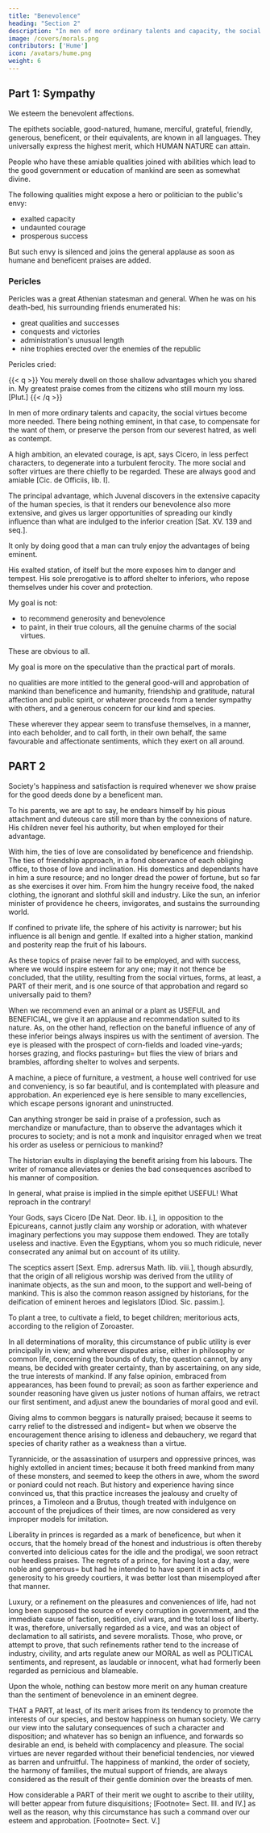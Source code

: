 ```yaml
---
title: "Benevolence"
heading: "Section 2"
description: "In men of more ordinary talents and capacity, the social virtues become more needed."
image: /covers/morals.png
contributors: ['Hume']
icon: /avatars/hume.png
weight: 6
---
```




## Part 1: Sympathy

We esteem the benevolent affections. 

The epithets sociable, good-natured, humane, merciful, grateful, friendly, generous, beneficent, or their equivalents, are known in all languages. They universally express the highest merit, which HUMAN NATURE can attain. 

People who have these amiable qualities joined with abilities which lead to the good government or education of mankind are seen as somewhat divine. <!-- , they seem even to raise the possessors of them above the rank of HUMAN NATURE, and make them approach in some measure to the divine.  -->


The following qualities might expose a hero or politician to the public's envy: 
- exalted capacity
- undaunted courage
- prosperous success

But such envy is silenced and joins the general applause as soon as humane and beneficent praises are added. 
<!-- But as soon as the praises are added of ; when instances are displayed of lenity, tenderness or friendship; envy itself is silent, or  voice of approbation and applause. -->


### Pericles 

Pericles was a great Athenian statesman and general. When he was on his death-bed, his surrounding friends enumerated his:
- great qualities and successes
- conquests and victories
- administration's unusual length
- nine trophies erected over the enemies of the republic

Pericles cried: 

{{< q >}}
You merely dwell on those shallow advantages which you shared in. My greatest praise comes from the citizens who still mourn my loss. [Plut.]
{{< /q >}}

In men of more ordinary talents and capacity, the social virtues become more needed. There being nothing eminent, in that case, to compensate for the want of them, or preserve the person from our severest hatred, as well as contempt. 

A high ambition, an elevated courage, is apt, says Cicero, in less perfect characters, to degenerate into a turbulent ferocity. The more social and softer virtues are there chiefly to be regarded. These are always good and amiable [Cic. de Officiis, lib. I].

The principal advantage, which Juvenal discovers in the extensive capacity of the human species, is that it renders our benevolence also more extensive, and gives us larger opportunities of spreading our kindly influence than what are indulged to the inferior creation [Sat. XV. 139 and seq.]. 

It only by doing good that a man can truly enjoy the advantages of being eminent. 

His exalted station, of itself but the more exposes him to danger and tempest. His sole prerogative is to afford shelter to inferiors, who repose themselves under his cover and protection.

My goal is not:
- to recommend generosity and benevolence
- to paint, in their true colours, all the genuine charms of the social virtues. 

These are obvious to all. 
<!-- These already engage every heart, on the first apprehension of them. It is difficult to abstain from some sally of panegyric, as often as they occur in discourse or reasoning.  -->

<!-- Instead, I am  -->

My goal is more on the speculative than the practical part of morals. 

no qualities are more intitled to the general good-will and approbation of mankind than beneficence and humanity, friendship and gratitude, natural affection and public spirit, or whatever proceeds from a tender sympathy with others, and a generous concern for our kind and species. 

These wherever they appear seem to transfuse themselves, in a manner, into each beholder, and to call forth, in their own behalf, the same favourable and affectionate sentiments, which they exert on all around.


## PART 2

<!-- t, in displaying the praises of any humane, , there is one circumstance which never fails to be amply insisted on, namely,  -->

Society's happiness and satisfaction is required whenever we show praise for the good deeds done by a beneficent man. 

To his parents, we are apt to say, he endears himself by his pious attachment and duteous care still more than by the connexions of nature. His children never feel his authority, but when employed for their advantage. 

With him, the ties of love are consolidated by beneficence and friendship. The ties of friendship approach, in a fond observance of each obliging office, to those of love and inclination. His domestics and dependants have in him a sure resource; and no longer dread the power of fortune, but so far as she exercises it over him. From him the hungry receive food, the naked clothing, the ignorant and slothful skill and industry. Like the sun, an inferior minister of providence he cheers, invigorates, and sustains the surrounding world.

If confined to private life, the sphere of his activity is narrower; but his influence is all benign and gentle. If exalted into a higher station, mankind and posterity reap the fruit of his labours.

As these topics of praise never fail to be employed, and with success, where we would inspire esteem for any one; may it not thence be concluded, that the utility, resulting from the social virtues, forms, at least, a PART of their merit, and is one source of that approbation and regard so universally paid to them?

When we recommend even an animal or a plant as USEFUL and BENEFICIAL, we give it an applause and recommendation suited to its nature. As, on the other hand, reflection on the baneful influence of any of these inferior beings always inspires us with the sentiment of aversion. The eye is pleased with the prospect of corn-fields and loaded vine-yards; horses grazing, and flocks pasturing=  but flies the view of briars and brambles, affording shelter to wolves and serpents.

A machine, a piece of furniture, a vestment, a house well contrived for use and conveniency, is so far beautiful, and is contemplated with pleasure and approbation. An experienced eye is here sensible to many excellencies, which escape persons ignorant and uninstructed.

Can anything stronger be said in praise of a profession, such as merchandize or manufacture, than to observe the advantages which it procures to society; and is not a monk and inquisitor enraged when we treat his order as useless or pernicious to mankind?

The historian exults in displaying the benefit arising from his labours. The writer of romance alleviates or denies the bad consequences ascribed to his manner of composition.

In general, what praise is implied in the simple epithet USEFUL! What reproach in the contrary!

Your Gods, says Cicero [De Nat. Deor. lib. i.], in opposition to the Epicureans, cannot justly claim any worship or adoration, with whatever imaginary perfections you may suppose them endowed. They are totally useless and inactive. Even the Egyptians, whom you so much ridicule, never consecrated any animal but on account of its utility.

The sceptics assert [Sext. Emp. adrersus Math. lib. viii.], though absurdly, that the origin of all religious worship was derived from the utility of inanimate objects, as the sun and moon, to the support and well-being of mankind. This is also the common reason assigned by historians, for the deification of eminent heroes and legislators [Diod. Sic. passim.].

To plant a tree, to cultivate a field, to beget children; meritorious acts, according to the religion of Zoroaster.

In all determinations of morality, this circumstance of public utility is ever principally in view; and wherever disputes arise, either in philosophy or common life, concerning the bounds of duty, the question cannot, by any means, be decided with greater certainty, than by ascertaining, on any side, the true interests of mankind. If any false opinion, embraced from appearances, has been found to prevail; as soon as farther experience and sounder reasoning have given us juster notions of human affairs, we retract our first sentiment, and adjust anew the boundaries of moral good and evil.

Giving alms to common beggars is naturally praised; because it seems to carry relief to the distressed and indigent=  but when we observe the encouragement thence arising to idleness and debauchery, we regard that species of charity rather as a weakness than a virtue.

Tyrannicide, or the assassination of usurpers and oppressive princes, was highly extolled in ancient times; because it both freed mankind from many of these monsters, and seemed to keep the others in awe, whom the sword or poniard could not reach. But history and experience having since convinced us, that this practice increases the jealousy and cruelty of princes, a Timoleon and a Brutus, though treated with indulgence on account of the prejudices of their times, are now considered as very improper models for imitation.

Liberality in princes is regarded as a mark of beneficence, but when it occurs, that the homely bread of the honest and industrious is often thereby converted into delicious cates for the idle and the prodigal, we soon retract our heedless praises. The regrets of a prince, for having lost a day, were noble and generous=  but had he intended to have spent it in acts of generosity to his greedy courtiers, it was better lost than misemployed after that manner.

Luxury, or a refinement on the pleasures and conveniences of life, had not long been supposed the source of every corruption in government, and the immediate cause of faction, sedition, civil wars, and the total loss of liberty. It was, therefore, universally regarded as a vice, and was an object of declamation to all satirists, and severe moralists. Those, who prove, or attempt to prove, that such refinements rather tend to the increase of industry, civility, and arts regulate anew our MORAL as well as POLITICAL sentiments, and represent, as laudable or innocent, what had formerly been regarded as pernicious and blameable.

Upon the whole, nothing can bestow more merit on any human creature than the sentiment of benevolence in an eminent degree. 

THAT a PART, at least, of its merit arises from its tendency to promote the interests of our species, and bestow happiness on human society. We carry our view into the salutary consequences of such a character and disposition; and whatever has so benign an influence, and forwards so desirable an end, is beheld with complacency and pleasure. The social virtues are never regarded without their beneficial tendencies, nor viewed as barren and unfruitful. The happiness of mankind, the order of society, the harmony of families, the mutual support of friends, are always considered as the result of their gentle dominion over the breasts of men.

How considerable a PART of their merit we ought to ascribe to their utility, will better appear from future disquisitions; [Footnote=  Sect. III. and IV.] as well as the reason, why this circumstance has such a command over our esteem and approbation. [Footnote=  Sect. V.]

